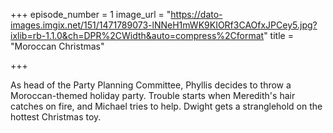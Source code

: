 +++
episode_number = 1
image_url = "https://dato-images.imgix.net/151/1471789073-lNNeH1mWK9KIORf3CAOfxJPCey5.jpg?ixlib=rb-1.1.0&ch=DPR%2CWidth&auto=compress%2Cformat"
title = "Moroccan Christmas"

+++

As head of the Party Planning Committee, Phyllis decides to throw a Moroccan-themed holiday party. Trouble starts when Meredith's hair catches on fire, and Michael tries to help. Dwight gets a stranglehold on the hottest Christmas toy.